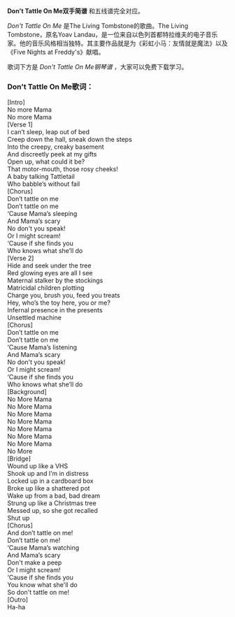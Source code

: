 

**Don't Tattle On Me双手简谱** 和五线谱完全对应。

_Don't Tattle On Me_ 是The Living Tombstone的歌曲。The Living Tombstone，原名Yoav
Landau，是一位来自以色列首都特拉维夫的电子音乐家。他的音乐风格相当独特。其主要作品就是为《彩虹小马：友情就是魔法》以及《Five Nights at
Freddy's》献唱。

歌词下方是 _Don't Tattle On Me钢琴谱_ ，大家可以免费下载学习。

### Don't Tattle On Me歌词：

[Intro]  
No more Mama  
No more Mama  
[Verse 1]  
I can’t sleep, leap out of bed  
Creep down the hall, sneak down the steps  
Into the creepy, creaky basement  
And discreetly peek at my gifts  
Open up, what could it be?  
That motor-mouth, those rosy cheeks!  
A baby talking Tattletail  
Who babble’s without fail  
[Chorus]  
Don’t tattle on me  
Don’t tattle on me  
‘Cause Mama’s sleeping  
And Mama’s scary  
No don't you speak!  
Or I might scream!  
‘Cause if she finds you  
Who knows what she’ll do  
[Verse 2]  
Hide and seek under the tree  
Red glowing eyes are all I see  
Maternal stalker by the stockings  
Matricidal children plotting  
Charge you, brush you, feed you treats  
Hey, who’s the toy here, you or me?  
Infernal presence in the presents  
Unsettled machine  
[Chorus]  
Don’t tattle on me  
Don’t tattle on me  
‘Cause Mama’s listening  
And Mama’s scary  
No don't you speak!  
Or I might scream!  
‘Cause if she finds you  
Who knows what she’ll do  
[Background]  
No More Mama  
No More Mama  
No More Mama  
No More Mama  
No More Mama  
No More Mama  
No More Mama  
No More  
[Bridge]  
Wound up like a VHS  
Shook up and I’m in distress  
Locked up in a cardboard box  
Broke up like a shattered pot  
Wake up from a bad, bad dream  
Strung up like a Christmas tree  
Messed up, so she got recalled  
Shut up  
[Chorus]  
And don’t tattle on me!  
Don’t tattle on me!  
‘Cause Mama’s watching  
And Mama’s scary  
Don't make a peep  
Or I might scream!  
‘Cause if she finds you  
You know what she'll do  
So don't tattle on me!  
[Outro]  
Ha-ha

